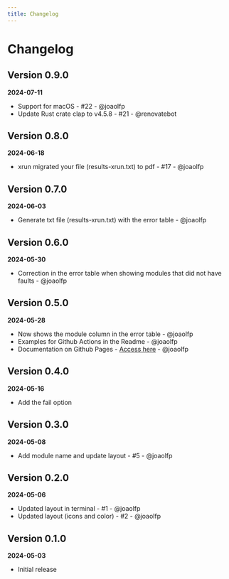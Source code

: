 ```yaml
---
title: Changelog
---
```


# Changelog

## Version 0.9.0
**2024-07-11**

- Support for macOS - #22 - @joaolfp
- Update Rust crate clap to v4.5.8 - #21 - @renovatebot

## Version 0.8.0
**2024-06-18**

- xrun migrated your file (results-xrun.txt) to pdf - #17 - @joaolfp

## Version 0.7.0
**2024-06-03**

- Generate txt file (results-xrun.txt) with the error table - @joaolfp

## Version 0.6.0
**2024-05-30**

- Correction in the error table when showing modules that did not have faults - @joaolfp

## Version 0.5.0
**2024-05-28**

- Now shows the module column in the error table - @joaolfp
- Examples for Github Actions in the Readme - @joaolfp
- Documentation on Github Pages - [Access here](https://heroesofcode.github.io/xrun/) - @joaolfp

## Version 0.4.0
**2024-05-16**

- Add the fail option

## Version 0.3.0
**2024-05-08**

- Add module name and update layout - #5 - @joaolfp

## Version 0.2.0
**2024-05-06**

- Updated layout in terminal - #1 - @joaolfp
- Updated layout (icons and color) - #2 - @joaolfp

## Version 0.1.0
**2024-05-03**

- Initial release
